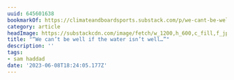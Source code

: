 ```yaml
---
uuid: 645601638
bookmarkOf: https://climateandboardsports.substack.com/p/we-cant-be-well-if-the-water-isnt
category: article
headImage: https://substackcdn.com/image/fetch/w_1200,h_600,c_fill,f_jpg,q_auto:good,fl_progressive:steep,g_auto/https%3A%2F%2Fsubstack-post-media.s3.amazonaws.com%2Fpublic%2Fimages%2F42298f86-6c6e-43a6-8e55-080ac0e0102c_3936x2624.jpeg
title: "“We can’t be well if the water isn’t well…”"
description: ''
tags:
- sam haddad
date: '2023-06-08T18:24:05.177Z'
---
```



